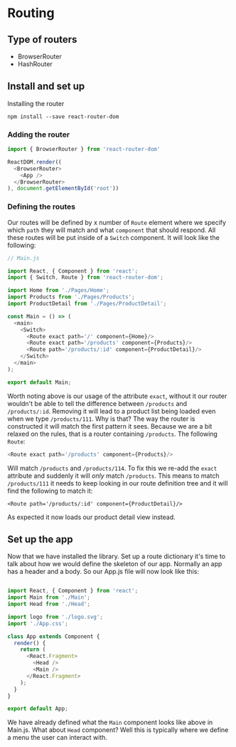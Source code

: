 # Routing

## Type of routers

- BrowserRouter
- HashRouter


## Install and set up
Installing the router

```
npm install --save react-router-dom
```

### Adding the router

```js
import { BrowserRouter } from 'react-router-dom'

ReactDOM.render((
  <BrowserRouter>
    <App />
  </BrowserRouter>
), document.getElementById('root'))
```

### Defining the routes

Our routes will be defined by x number of `Route` element where we specify which `path` they will match and what `component` that should respond. All these routes will be put inside of a `Switch` component. It will look like the following:

```js
// Main.js

import React, { Component } from 'react';
import { Switch, Route } from 'react-router-dom';

import Home from './Pages/Home';
import Products from './Pages/Products';
import ProductDetail from './Pages/ProductDetail';

const Main = () => (
  <main>
    <Switch>
      <Route exact path='/' component={Home}/>
      <Route exact path='/products' component={Products}/>
      <Route path='/products/:id' component={ProductDetail}/>
    </Switch>
  </main>
);

export default Main;
```

Worth noting above is our usage of the attribute `exact`, without it our router wouldn't be able to tell the difference between `/products` and `/products/:id`. Removing it will lead to a product list being loaded even when we type `/products/111`. Why is that? The way the router is constructed it will match the first pattern it sees. Because we are a bit relaxed on the rules, that is a router containing `/products`. The following `Route`:

```js
<Route exact path='/products' component={Products}/>
```

Will match `/products` and `/products/114`. To fix this we re-add the `exact` attribute and suddenly it will *only* match `/products`. This means to match `/products/111` it needs to keep looking in our route definition tree and it will find the following to match it:

```
<Route path='/products/:id' component={ProductDetail}/>
```

As expected it now loads our product detail view instead.

## Set up the app
Now that we have installed the library. Set up a route dictionary it's time to talk about how we would define the skeleton of our app. Normally an app has a header and a body. So our App.js file will now look like this:

```js

import React, { Component } from 'react';
import Main from './Main';
import Head from './Head';

import logo from './logo.svg';
import './App.css';

class App extends Component {
  render() {
    return (
      <React.Fragment>
        <Head />
        <Main />
      </React.Fragment>
    );
  }
}

export default App;
```

We have already defined what the `Main` component looks like above in Main.js. What about `Head` component? Well this is typically where we define a menu the user can interact with.


